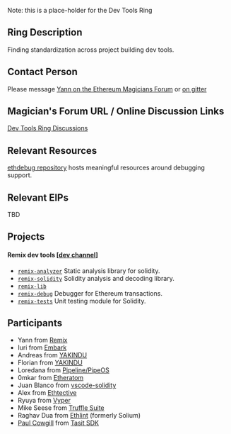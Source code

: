 Note: this is a place-holder for the Dev Tools Ring

## Ring Description

Finding standardization across project building dev tools.

## Contact Person

Please message [Yann on the Ethereum Magicians Forum](https://ethereum-magicians.org/u/yann300/) or [on gitter](https://gitter.im/yann300)

## Magician's Forum URL / Online Discussion Links

[Dev Tools Ring Discussions](https://ethereum-magicians.org/c/working-groups/dev-tools-ring)

## Relevant Resources

[ethdebug repository](https://github.com/ethdebug) hosts meaningful resources around debugging support.

## Relevant EIPs

TBD

## Projects
#### Remix dev tools [[dev channel](https://gitter.im/ethereum/remix-dev)]
+ [`remix-analyzer`](https://github.com/ethereum/remix/remix-analyzer) Static analysis library for solidity.
+ [`remix-solidity`](https://github.com/ethereum/remix/remix-solidity) Solidity analysis and decoding library.
+ [`remix-lib`](https://github.com/ethereum/remix/remix-lib)
+ [`remix-debug`](https://github.com/ethereum/remix/tree/master/remix-debug) Debugger for Ethereum transactions.
+ [`remix-tests`](https://github.com/ethereum/remix/remix-tests) Unit testing module for Solidity.

## Participants

* Yann from [Remix](https://github.com/ethereum/remix)
* Iuri from [Embark](https://github.com/embark-framework/embark)
* Andreas from [YAKINDU](https://github.com/Yakindu/solidity-ide)
* Florian from [YAKINDU](https://github.com/Yakindu/solidity-ide)
* Loredana from [Pipeline/PipeOS](https://github.com/pipeos-one)
* 0mkar from [Etheratom](https://github.com/0mkara/etheratom)
* Juan Blanco from [vscode-solidity](https://github.com/juanfranblanco/vscode-solidity)
* Alex from [Ethtective](https://www.ethtective.com/)
* Ryuya from [Vyper](https://github.com/ethereum/vyper)
* Mike Seese from [Truffle Suite](https://github.com/trufflesuite)
* Raghav Dua from [Ethlint](https://github.com/duaraghav8/Ethlint) (formerly Solium)
* [Paul Cowgill](https://twitter.com/paulcowgill) from [Tasit SDK](https://github.com/tasitlabs/tasitsdk)